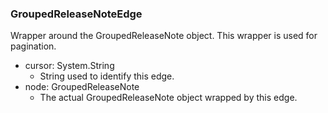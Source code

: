 ### GroupedReleaseNoteEdge
Wrapper around the GroupedReleaseNote object. This wrapper is used for pagination.

- cursor: System.String
  - String used to identify this edge.
- node: GroupedReleaseNote
  - The actual GroupedReleaseNote object wrapped by this edge.
